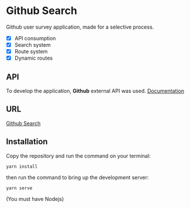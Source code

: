 # Github Search

Github user survey application, made for a selective process.

- [X] API consumption
- [X] Search system
- [X] Route system
- [X] Dynamic routes

## API 

To develop the application, <b>Github</b> external API was used.
[Documentation](https://developer.github.com/v3/)

## URL
[Github Search](https://github-search-self.vercel.app/)

## Installation

Copy the repository and run the command on your terminal:
```
yarn install
```

then run the command to bring up the development server:
```
yarn serve
```
(You must have Nodejs)

